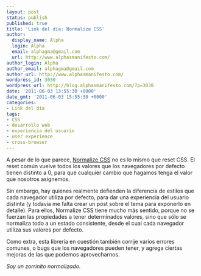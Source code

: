 ```yaml
---
layout: post
status: publish
published: true
title: 'Link del día: Normalize CSS'
author:
  display_name: Alpha
  login: Alpha
  email: alphagma@gmail.com
  url: http://www.alphasmanifesto.com/
author_login: Alpha
author_email: alphagma@gmail.com
author_url: http://www.alphasmanifesto.com/
wordpress_id: 3030
wordpress_url: http://blog.alphasmanifesto.com/?p=3030
date: '2011-06-03 13:55:30 +0000'
date_gmt: '2011-06-03 15:55:30 +0000'
categories:
- Link del día
tags:
- CSS
- desarrollo web
- experiencia del usuario
- user experience
- cross-browser
---
```


A pesar de lo que parece, [Normalize CSS](http://necolas.github.com/normalize.css/) no es lo mismo que reset CSS. El reset común vuelve todos los valores que los navegadores por defecto tienen distinto a 0, para que cualquier cambio que hagamos tenga el valor que nosotros asignemos.

Sin embargo, hay quienes realmente defienden la diferencia de estilos que cada navegador utiliza por defecto, para dar una experiencia del usuario distinta (y todavía me falta crear un post sobre el tema para exponerlo en detalle). Para ellos, Normalize CSS tiene mucho más sentido, porque no se fuerzan las propiedades a tener determinados valores, sino que sólo se normaliza todo a un estado consistente, desde el cual cada navegador utiliza sus valores por defecto.

Como extra, esta librería en cuestión también corrije varios errores comunes, o bugs que los navegadores pueden tener, y agrega ciertas mejoras de las que podemos aprovecharnos.

_Soy un zorrinito normalizado._
